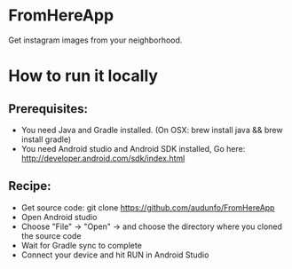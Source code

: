 # FromHereApp

Get instagram images from your neighborhood.

# How to run it locally

## Prerequisites: 
- You need Java and Gradle installed. (On OSX: brew install java && brew install gradle)
- You need Android studio and Android SDK installed, Go here: http://developer.android.com/sdk/index.html

## Recipe:
- Get source code: git clone https://github.com/audunfo/FromHereApp
- Open Android studio
- Choose "File" -> "Open" -> and choose the directory where you cloned the source code
- Wait for Gradle sync to complete
- Connect your device and hit RUN in Android Studio



